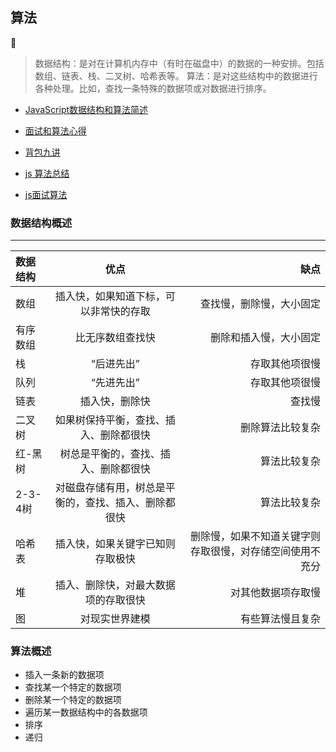 ## 算法

:art:

>数据结构：是对在计算机内存中（有时在磁盘中）的数据的一种安排。包括数组、链表、栈、二叉树、哈希表等。
>算法：是对这些结构中的数据进行各种处理。比如，查找一条特殊的数据项或对数据进行排序。

- [JavaScript数据结构和算法简述](http://www.alloyteam.com/2015/06/javascript-shu-ju-jie-gou-he-suan-fa-jian-shu-qian-yan/)
- [面试和算法心得](https://wizardforcel.gitbooks.io/the-art-of-programming-by-july/content/)
- [背包九讲](https://lei-hdl.gitbooks.io/bag_problem_in_nine/content/)

- [js 算法总结](https://github.com/LukeLin/js-stl)

- [js面试算法](http://mp.weixin.qq.com/s/5h_t5JAuIfLypsuj3SkvjA)

### 数据结构概述


----------

| 数据结构 | 优点 | 缺点 |
| :--- | :----: | ----: |
| 数组 | 插入快，如果知道下标，可以非常快的存取 | 查找慢，删除慢，大小固定 |
| 有序数组 | 比无序数组查找快 | 删除和插入慢，大小固定 |
| 栈 | “后进先出” | 存取其他项很慢 |
| 队列   | “先进先出” | 存取其他项很慢 |
| 链表 | 插入快，删除快 | 查找慢 |
| 二叉树 | 如果树保持平衡，查找、插入、删除都很快 | 删除算法比较复杂 |
| 红-黑树 | 树总是平衡的，查找、插入、删除都很快 | 算法比较复杂 |
| 2-3-4树 | 对磁盘存储有用，树总是平衡的，查找、插入、删除都很快 | 算法比较复杂 |
| 哈希表 | 插入快，如果关键字已知则存取极快 | 删除慢，如果不知道关键字则存取很慢，对存储空间使用不充分 |
| 堆 | 插入、删除快，对最大数据项的存取很快 | 对其他数据项存取慢 |
| 图 | 对现实世界建模 | 有些算法慢且复杂 |


### 算法概述

- 插入一条新的数据项
- 查找某一个特定的数据项
- 删除某一个特定的数据项
- 遍历某一数据结构中的各数据项
- 排序
- 递归